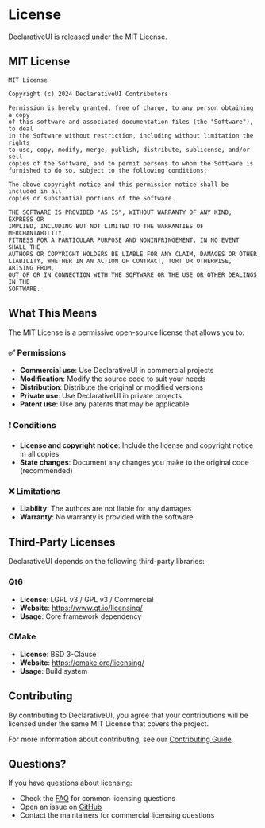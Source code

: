 # License

DeclarativeUI is released under the MIT License.

## MIT License

```
MIT License

Copyright (c) 2024 DeclarativeUI Contributors

Permission is hereby granted, free of charge, to any person obtaining a copy
of this software and associated documentation files (the "Software"), to deal
in the Software without restriction, including without limitation the rights
to use, copy, modify, merge, publish, distribute, sublicense, and/or sell
copies of the Software, and to permit persons to whom the Software is
furnished to do so, subject to the following conditions:

The above copyright notice and this permission notice shall be included in all
copies or substantial portions of the Software.

THE SOFTWARE IS PROVIDED "AS IS", WITHOUT WARRANTY OF ANY KIND, EXPRESS OR
IMPLIED, INCLUDING BUT NOT LIMITED TO THE WARRANTIES OF MERCHANTABILITY,
FITNESS FOR A PARTICULAR PURPOSE AND NONINFRINGEMENT. IN NO EVENT SHALL THE
AUTHORS OR COPYRIGHT HOLDERS BE LIABLE FOR ANY CLAIM, DAMAGES OR OTHER
LIABILITY, WHETHER IN AN ACTION OF CONTRACT, TORT OR OTHERWISE, ARISING FROM,
OUT OF OR IN CONNECTION WITH THE SOFTWARE OR THE USE OR OTHER DEALINGS IN THE
SOFTWARE.
```

## What This Means

The MIT License is a permissive open-source license that allows you to:

### ✅ Permissions

- **Commercial use**: Use DeclarativeUI in commercial projects
- **Modification**: Modify the source code to suit your needs
- **Distribution**: Distribute the original or modified versions
- **Private use**: Use DeclarativeUI in private projects
- **Patent use**: Use any patents that may be applicable

### ❗ Conditions

- **License and copyright notice**: Include the license and copyright notice in all copies
- **State changes**: Document any changes you make to the original code (recommended)

### ❌ Limitations

- **Liability**: The authors are not liable for any damages
- **Warranty**: No warranty is provided with the software

## Third-Party Licenses

DeclarativeUI depends on the following third-party libraries:

### Qt6

- **License**: LGPL v3 / GPL v3 / Commercial
- **Website**: https://www.qt.io/licensing/
- **Usage**: Core framework dependency

### CMake

- **License**: BSD 3-Clause
- **Website**: https://cmake.org/licensing/
- **Usage**: Build system

## Contributing

By contributing to DeclarativeUI, you agree that your contributions will be licensed under the same MIT License that covers the project.

For more information about contributing, see our [Contributing Guide](developer/contributing.md).

## Questions?

If you have questions about licensing:

- Check the [FAQ](faq.md) for common licensing questions
- Open an issue on [GitHub](https://github.com/DeclarativeUI/DeclarativeUI/issues)
- Contact the maintainers for commercial licensing questions
